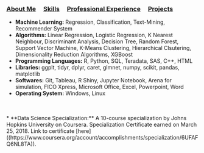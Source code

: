 <br />


### [About Me](https://vermaph.github.io/)&nbsp; &nbsp; &nbsp;[Skills](./skills.html)&nbsp; &nbsp; &nbsp;[Professional Experience](./experience.html)&nbsp; &nbsp; &nbsp;[Projects](./projects.html)<br />


* **Machine Learning:** Regression, Classification, Text-Mining, Recommender System  <br />
* **Algorithms:** Linear Regression, Logistic Regression, K Nearest Neighbour, Discriminant Analysis, Decision Tree, Random Forest, Support Vector Machine, K-Means Clustering, Hierarchical Clsutering, Dimensionality Reduction Algorithms, XGBoost  <br />
* **Programming Languages:** R, Python, SQL, Teradata, SAS, C++, HTML  <br />
* **Libraries:** ggplt, tidyr, dplyr, caret, glmnet, numpy, scikit, pandas, matplotlib  <br />
* **Softwares:** Git, Tableau, R Shiny, Jupyter Notebook, Arena for simulation, FICO Xpress, Microsoft Office, Excel, Powerpoint, Word  <br />
* **Operating System:** Windows, Linux  <br />
</br>
</br>
* **Data Science Specialization:**  A 10-course specialization by Johns Hopkins University on Coursera. Specialization Certificate earned on March 25, 2018. Link to certificate [here]((https://www.coursera.org/account/accomplishments/specialization/6UFAFQ6NL8TA)).
